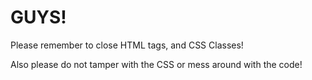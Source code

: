# GUYS!
Please remember to close HTML tags, and CSS Classes!

Also please do not tamper with the CSS or mess around with the code!
